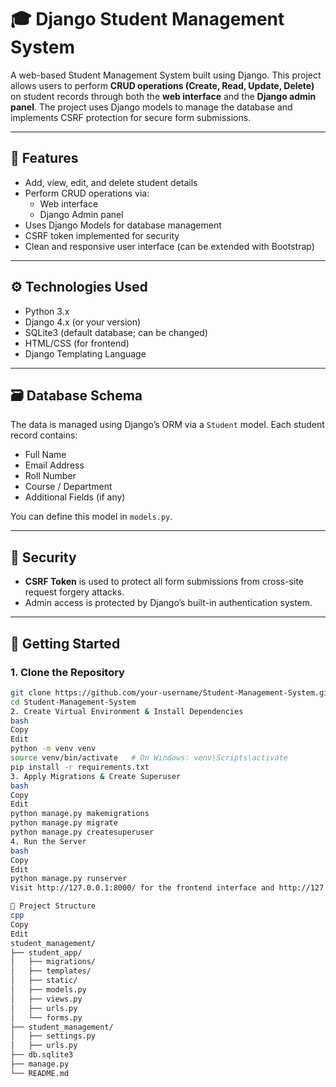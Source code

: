 # 🎓 Django Student Management System

A web-based Student Management System built using Django. This project allows users to perform **CRUD operations (Create, Read, Update, Delete)** on student records through both the **web interface** and the **Django admin panel**. The project uses Django models to manage the database and implements CSRF protection for secure form submissions.

---

## 📌 Features

- Add, view, edit, and delete student details
- Perform CRUD operations via:
  - Web interface
  - Django Admin panel
- Uses Django Models for database management
- CSRF token implemented for security
- Clean and responsive user interface (can be extended with Bootstrap)

---

## ⚙️ Technologies Used

- Python 3.x
- Django 4.x (or your version)
- SQLite3 (default database; can be changed)
- HTML/CSS (for frontend)
- Django Templating Language

---

## 🗃️ Database Schema

The data is managed using Django’s ORM via a `Student` model. Each student record contains:

- Full Name
- Email Address
- Roll Number
- Course / Department
- Additional Fields (if any)

You can define this model in `models.py`.

---

## 🔐 Security

- **CSRF Token** is used to protect all form submissions from cross-site request forgery attacks.
- Admin access is protected by Django’s built-in authentication system.

---

## 🚀 Getting Started

### 1. Clone the Repository

```bash
git clone https://github.com/your-username/Student-Management-System.git
cd Student-Management-System
2. Create Virtual Environment & Install Dependencies
bash
Copy
Edit
python -m venv venv
source venv/bin/activate   # On Windows: venv\Scripts\activate
pip install -r requirements.txt
3. Apply Migrations & Create Superuser
bash
Copy
Edit
python manage.py makemigrations
python manage.py migrate
python manage.py createsuperuser
4. Run the Server
bash
Copy
Edit
python manage.py runserver
Visit http://127.0.0.1:8000/ for the frontend interface and http://127.0.0.1:8000/admin/ for the admin panel.

📁 Project Structure
cpp
Copy
Edit
student_management/
├── student_app/
│   ├── migrations/
│   ├── templates/
│   ├── static/
│   ├── models.py
│   ├── views.py
│   ├── urls.py
│   └── forms.py
├── student_management/
│   ├── settings.py
│   ├── urls.py
├── db.sqlite3
├── manage.py
└── README.md
